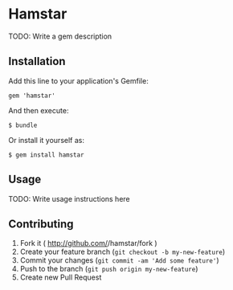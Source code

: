 # Hamstar

TODO: Write a gem description

## Installation

Add this line to your application's Gemfile:

    gem 'hamstar'

And then execute:

    $ bundle

Or install it yourself as:

    $ gem install hamstar

## Usage

TODO: Write usage instructions here

## Contributing

1. Fork it ( http://github.com/<my-github-username>/hamstar/fork )
2. Create your feature branch (`git checkout -b my-new-feature`)
3. Commit your changes (`git commit -am 'Add some feature'`)
4. Push to the branch (`git push origin my-new-feature`)
5. Create new Pull Request

